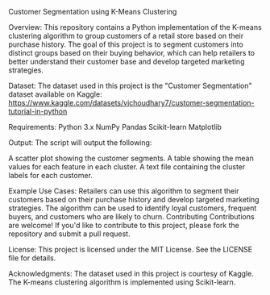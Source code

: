 Customer Segmentation using K-Means Clustering

Overview: 
This repository contains a Python implementation of the K-means clustering algorithm to group customers of a retail store based on their purchase history. The goal of this project is to segment customers into distinct groups based on their buying behavior, which can help retailers to better understand their customer base and develop targeted marketing strategies.

Dataset: 
The dataset used in this project is the "Customer Segmentation" dataset available on Kaggle: https://www.kaggle.com/datasets/vjchoudhary7/customer-segmentation-tutorial-in-python

Requirements: 
Python 3.x
NumPy
Pandas
Scikit-learn
Matplotlib

Output: 
The script will output the following:

A scatter plot showing the customer segments.
A table showing the mean values for each feature in each cluster.
A text file containing the cluster labels for each customer.

Example Use Cases: 
Retailers can use this algorithm to segment their customers based on their purchase history and develop targeted marketing strategies.
The algorithm can be used to identify loyal customers, frequent buyers, and customers who are likely to churn.
Contributing
Contributions are welcome! If you'd like to contribute to this project, please fork the repository and submit a pull request.

License: 
This project is licensed under the MIT License. See the LICENSE file for details.

Acknowledgments: 
The dataset used in this project is courtesy of Kaggle.
The K-means clustering algorithm is implemented using Scikit-learn.
